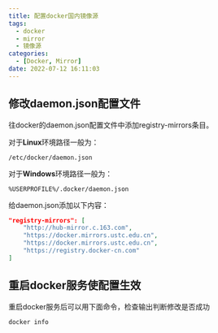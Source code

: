 ```yaml
---
title: 配置docker国内镜像源
tags:
  - docker
  - mirror
  - 镜像源
categories:
  - [Docker, Mirror]
date: 2022-07-12 16:11:03
---
```



## 修改daemon.json配置文件

往docker的daemon.json配置文件中添加registry-mirrors条目。

对于**Linux**环境路径一般为：

```
/etc/docker/daemon.json
```

对于**Windows**环境路径一般为：

```
%USERPROFILE%/.docker/daemon.json
```

给daemon.json添加以下内容：

```json
"registry-mirrors": [
    "http://hub-mirror.c.163.com",
    "https://docker.mirrors.ustc.edu.cn",
    "https://docker.mirrors.ustc.edu.cn",
    "https://registry.docker-cn.com"
]
```

## 重启docker服务使配置生效

重启docker服务后可以用下面命令，检查输出判断修改是否成功

```bash
docker info
```

